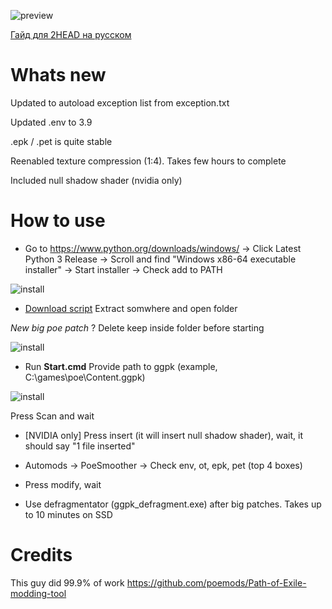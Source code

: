 ![preview](https://i.imgur.com/lJf6XVB.png)

[Гайд для 2HEAD на русском](https://translate.google.com/translate?hl=&sl=auto&tl=ru&u=https%3A%2F%2Fgithub.com%2Fvadash%2FPath-of-Exile-modding-tool%2F)

# Whats new

Updated to autoload exception list from exception.txt

Updated .env to 3.9

.epk / .pet is quite stable

Reenabled texture compression (1:4). Takes few hours to complete

Included null shadow shader (nvidia only)

# How to use

* Go to https://www.python.org/downloads/windows/ -> Click Latest Python 3 Release -> Scroll and find "Windows x86-64 executable installer" -> Start installer -> Check add to PATH

![install](https://i.imgur.com/WGL3CSw.png)

* [Download script](https://github.com/vadash/Path-of-Exile-modding-tool/archive/master.zip) Extract somwhere and open folder

*New big poe patch* ? Delete keep inside folder before starting

![install](https://i.imgur.com/5fpbdHL.png)

* Run **Start.cmd** Provide path to ggpk (example, C:\games\poe\Content.ggpk)

![install](https://i.imgur.com/QFt4iM1.png)

Press Scan and wait

* [NVIDIA only] Press insert (it will insert null shadow shader), wait, it should say "1 file inserted"

* Automods -> PoeSmoother -> Check env, ot, epk, pet (top 4 boxes)

* Press modify, wait

* Use defragmentator (ggpk_defragment.exe) after big patches. Takes up to 10 minutes on SSD

# Credits

This guy did 99.9% of work
https://github.com/poemods/Path-of-Exile-modding-tool
